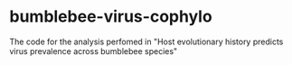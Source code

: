 # bumblebee-virus-cophylo
The code for the analysis perfomed in "Host evolutionary history predicts virus prevalence across bumblebee species"
